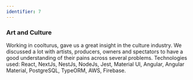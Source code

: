 ```yaml
---
identifier: 7
---
```


### Art and Culture

Working in coolturus, gave us a great insight in the culture industry. We discussed a lot with artists, producers, owners and spectators to have a good understanding of their pains across several problems.
Technologies used: React, NextJs, NestJs, NodeJs, Jest, Material UI, Angular, Angular Material, PostgreSQL, TypeORM, AWS, Firebase.
